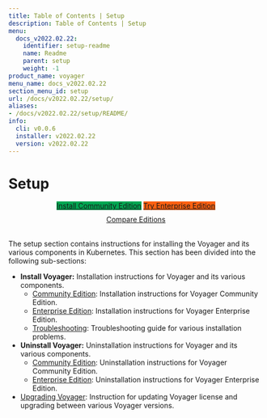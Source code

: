 ```yaml
---
title: Table of Contents | Setup
description: Table of Contents | Setup
menu:
  docs_v2022.02.22:
    identifier: setup-readme
    name: Readme
    parent: setup
    weight: -1
product_name: voyager
menu_name: docs_v2022.02.22
section_menu_id: setup
url: /docs/v2022.02.22/setup/
aliases:
- /docs/v2022.02.22/setup/README/
info:
  cli: v0.0.6
  installer: v2022.02.22
  version: v2022.02.22
---
```


# Setup

<div style="text-align: center;">
  <a class="button is-link is-medium is-active has-text-weight-normal" href="/docs/v2022.02.22/setup/install/community" style="background:#00A651; width: 18rem;">Install Community Edition</a>
  <a class="button is-info is-medium is-active has-text-weight-normal" href="/docs/v2022.02.22/setup/install/enterprise"  style="background:#FC6011; width: 18rem;">Try Enterprise Edition</a>
  <a style="margin-top: 10px; display: block;" href="https://voyagermesh.com/pricing/">Compare Editions</a>
</div>
<br>

The setup section contains instructions for installing the Voyager and its various components in Kubernetes. This section has been divided into the following sub-sections:

- **Install Voyager:** Installation instructions for Voyager and its various components.
  - [Community Edition](/docs/v2022.02.22/setup/install/community): Installation instructions for Voyager Community Edition.
  - [Enterprise Edition](/docs/v2022.02.22/setup/install/enterprise): Installation instructions for Voyager Enterprise Edition.
  - [Troubleshooting](/docs/v2022.02.22/setup/install/troubleshoting): Troubleshooting guide for various installation problems.
- **Uninstall Voyager:** Uninstallation instructions for Voyager and its various components.
  - [Community Edition](/docs/v2022.02.22/setup/uninstall/community): Uninstallation instructions for Voyager Community Edition.
  - [Enterprise Edition](/docs/v2022.02.22/setup/uninstall/enterprise): Uninstallation instructions for Voyager Enterprise Edition.
- [Upgrading Voyager](/docs/v2022.02.22/setup/upgrade/): Instruction for updating Voyager license and upgrading between various Voyager versions.
